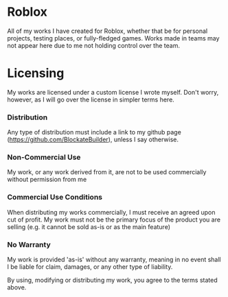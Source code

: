 # Roblox
 All of my works I have created for Roblox, whether that be for personal projects, testing places, or fully-fledged games. Works made in teams may not appear here due to me not holding control over the team.


# Licensing
My works are licensed under a custom license I wrote myself. Don't worry, however, as I will go over the license in simpler terms here.

### Distribution
Any type of distribution must include a link to my github page (https://github.com/BlockateBuilder), unless I say otherwise.

### Non-Commercial Use
My work, or any work derived from it, are not to be used commercially without permission from me

### Commercial Use Conditions
When distributing my works commercially, I must receive an agreed upon cut of profit.
My work must not be the primary focus of the product you are selling (e.g. it cannot be sold as-is or as the main feature)

### No Warranty
My work is provided 'as-is' without any warranty,
meaning in no event shall I be liable for claim, damages,
or any other type of liability.

By using, modifying or distributing my work, you agree to the terms stated above.
